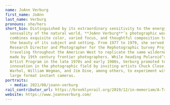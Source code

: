```yaml
---
name: JoAnn Verburg
first_name: JoAnn
last_name: Verburg
pronouns: she/hers
short_bio: Distinguished by its extraordinary sensitivity to the energy and
  sensuality of the natural world, **JoAnn Verburg**’s photographic work
  combines exquisite color, varied focus, and thoughtful composition to convey
  the beauty of its subject and setting. From 1977 to 1979, she served as the
  Research Director and Photographer for the Rephotographic Survey Project,
  traveling throughout the American West to replicate the same wilderness views
  made by 19th century frontier photographers. While heading Polaroid’s Visiting
  Artist Program in the late 1970s and early 1980s, Verburg promoted technical
  innovation in the photographic field by inviting artists Chuck Close, Andy
  Warhol, William Wegman, and Jim Dine, among others, to experiment with new
  large format instant cameras.
portraits:
  - media: 2021/08/joann-verburg
rail_contributor_url: https://brooklynrail.org/2019/12/in-memoriam/A-Tribute-to-Robert-Frank-1924-2019
website: https://www.joannverburg.com/
---
```

